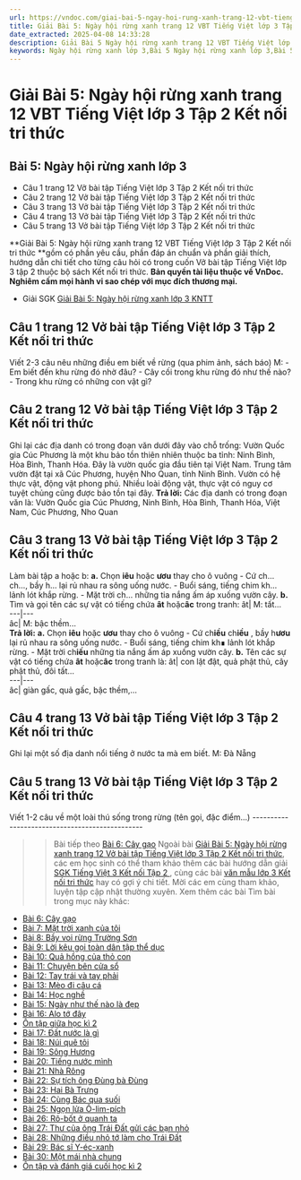 ```yaml
---
url: https://vndoc.com/giai-bai-5-ngay-hoi-rung-xanh-trang-12-vbt-tieng-viet-lop-3-tap-2-ket-noi-tri-thuc-295011
title: Giải Bài 5: Ngày hội rừng xanh trang 12 VBT Tiếng Việt lớp 3 Tập 2 Kết nối tri thức - VnDoc.com
date_extracted: 2025-04-08 14:33:28
description: Giải Bài 5 Ngày hội rừng xanh trang 12 VBT Tiếng Việt lớp 3 Tập 2 KNTT được biên soạn nhằm giúp các em HS đạt kết quả tốt trong quá trình làm bài tập và học tập môn Tiếng Việt lớp 3.
keywords: Ngày hội rừng xanh lớp 3,Bài 5 Ngày hội rừng xanh lớp 3,Bài 5 Ngày hội rừng xanh trang 12,Bài 5 Ngày hội rừng xanh lớp 3 kết nối tri thức,giải Bài 5 Ngày hội rừng xanh lớp 3,giải vbt Bài 5 Ngày hội rừng xanh lớp 3,giải vở bài tập Bài 5 Ngày hội rừng xanh,vở bài tập tiếng việt lớp 3,vở bài tập tiếng việt lớp 3 kết nối tri thức,giải bài tập tiếng việt lớp 3,bài tập tiếng việt lớp 3 kết nối tri thức
---
```


# Giải Bài 5: Ngày hội rừng xanh trang 12 VBT Tiếng Việt lớp 3 Tập 2 Kết nối tri thức
## **Bài 5: Ngày hội rừng xanh lớp 3**
  * Câu 1 trang 12 Vở bài tập Tiếng Việt lớp 3 Tập 2 Kết nối tri thức
  * Câu 2 trang 12 Vở bài tập Tiếng Việt lớp 3 Tập 2 Kết nối tri thức
  * Câu 3 trang 13 Vở bài tập Tiếng Việt lớp 3 Tập 2 Kết nối tri thức
  * Câu 4 trang 13 Vở bài tập Tiếng Việt lớp 3 Tập 2 Kết nối tri thức
  * Câu 5 trang 13 Vở bài tập Tiếng Việt lớp 3 Tập 2 Kết nối tri thức

**Giải Bài 5: Ngày hội rừng xanh trang 12 VBT Tiếng Việt lớp 3 Tập 2 Kết nối tri thức **gồm có phần yêu cầu, phần đáp án chuẩn và phần giải thích, hướng dẫn chi tiết cho từng câu hỏi có trong cuốn Vở bài tập Tiếng Việt lớp 3 tập 2 thuộc bộ  sách Kết nối tri thức.
**Bản quyền tài liệu thuộc về VnDoc. Nghiêm cấm mọi hành vi sao chép với mục đích thương mại.**
  * Giải SGK [Giải Bài 5: Ngày hội rừng xanh lớp 3 KNTT](<https://vndoc.com/tap-doc-lop-3-ngay-hoi-rung-xanh-2874>)

## **Câu 1 trang 12 Vở bài tập Tiếng Việt lớp 3 Tập 2 Kết nối tri thức**
Viết 2-3 câu nêu những điều em biết về rừng \(qua phim ảnh, sách báo\)
M:
\- Em biết đến khu rừng đó nhờ đâu?
\- Cây cối trong khu rừng đó như thế nào?
\- Trong khu rừng có những con vật gì?
## **Câu 2 trang 12 Vở bài tập Tiếng Việt lớp 3 Tập 2 Kết nối tri thức**
Ghi lại các địa danh có trong đoạn văn dưới đây vào chỗ trống:
Vườn Quốc gia Cúc Phương là một khu bảo tồn thiên nhiên thuộc ba tỉnh: Ninh Bình, Hòa Bình, Thanh Hóa. Đây là vườn quốc gia đầu tiên tại Việt Nam. Trung tâm vườn đặt tại xã Cúc Phương, huyện Nho Quan, tỉnh Ninh Bình. Vườn có hệ thực vật, động vật phong phú. Nhiều loài động vật, thực vật có nguy cơ tuyệt chủng cũng được bảo tồn tại đây.
**Trả lời:**
Các địa danh có trong đoạn văn là: Vườn Quốc gia Cúc Phương, Ninh Bình, Hòa Bình, Thanh Hóa, Việt Nam, Cúc Phương, Nho Quan
## **Câu 3 trang 13 Vở bài tập Tiếng Việt lớp 3 Tập 2 Kết nối tri thức**
Làm bài tập a hoặc b:
**a.** Chọn **iêu** hoặc **ươu** thay cho ô vuông
\- Cứ ch... ch..., bầy h... lại rủ nhau ra sông uống nước.
\- Buổi sáng, tiếng chim kh... lảnh lót khắp rừng.
\- Mặt trời ch... những tia nắng ấm áp xuống vườn cây.
**b.** Tìm và gọi tên các sự vật có tiếng chứa **ât** hoặc**âc** trong tranh:
ât| M: tất...  
---|---  
âc| M: bậc thềm...  
**Trả lời:**
**a.** Chọn **iêu** hoặc **ươu** thay cho ô vuông
\- Cứ ch**iều** ch**iều** , bầy h**ươu** lại rủ nhau ra sông uống nước.
\- Buổi sáng, tiếng chim kh∎ lảnh lót khắp rừng.
\- Mặt trời ch**iếu** những tia nắng ấm áp xuống vườn cây.
**b.** Tên các sự vật có tiếng chứa **ât** hoặc**âc** trong tranh là:
ât| con lật đật, quả phật thủ, cây phật thủ, đôi tất...  
---|---  
âc| giàn gấc, quả gấc, bậc thềm,...  
## **Câu 4 trang 13 Vở bài tập Tiếng Việt lớp 3 Tập 2 Kết nối tri thức**
Ghi lại một số địa danh nổi tiếng ở nước ta mà em biết.
M: Đà Nẵng
## **Câu 5 trang 13 Vở bài tập Tiếng Việt lớp 3 Tập 2 Kết nối tri thức**
Viết 1-2 câu về một loài thú sống trong rừng \(tên gọi, đặc điểm...\)
\-----------------------------------------------
>> Bài tiếp theo [Bài 6: Cây gạo](<https://vndoc.com/giai-bai-6-cay-gao-trang-14-vbt-tieng-viet-lop-3-tap-2-ket-noi-tri-thuc-295015>)
Ngoài bài [Giải Bài 5: Ngày hội rừng xanh trang 12 Vở bài tập Tiếng Việt lớp 3 Tập 2 Kết nối tri thức](<https://vndoc.com/giai-bai-5-ngay-hoi-rung-xanh-trang-12-vbt-tieng-viet-lop-3-tap-2-ket-noi-tri-thuc-295011>), các em học sinh có thể tham khảo thêm các bài hướng dẫn giải [ SGK Tiếng Việt 3 Kết nối Tập 2 ](<https://vndoc.com/tieng-viet-lop-3-kntt-tap2>) , cùng các bài [ văn mẫu lớp 3 Kết nối tri thức](<https://vndoc.com/tap-lam-van-lop-3kntt>) hay có gợi ý chi tiết. Mời các em cùng tham khảo, luyện tập cập nhật thường xuyên.
Xem thêm các bài Tìm bài trong mục này khác:
  * [Bài 6: Cây gạo](</giai-bai-6-cay-gao-trang-14-vbt-tieng-viet-lop-3-tap-2-ket-noi-tri-thuc-295015>)
  * [Bài 7: Mặt trời xanh của tôi](</tap-doc-lop-3-mat-troi-xanh-cua-toi-142789>)
  * [Bài 8: Bầy voi rừng Trường Sơn](</giai-bai-8-bay-voi-rung-truong-son-trang-18-vbt-tieng-viet-lop-3-tap-2-ket-noi-tri-thuc-295286>)
  * [Bài 9: Lời kêu gọi toàn dân tập thể dục](</tap-doc-lop-3-loi-keu-goi-toan-dan-tap-the-duc-5004>)
  * [Bài 10: Quả hồng của thỏ con](</bai-10-qua-hong-cua-tho-con-vbt-tieng-viet-lop-3-tap-2-ket-noi-tri-thuc-295290>)
  * [Bài 11: Chuyện bên cửa sổ](</bai-11-chuyen-ben-cua-so-vbt-tieng-viet-lop-3-tap-2-ket-noi-tri-thuc-295294>)
  * [Bài 12: Tay trái và tay phải](</bai-12-tay-trai-va-tay-phai-vbt-tieng-viet-lop-3-tap-2-ket-noi-tri-thuc-295302>)
  * [Bài 13: Mèo đi câu cá](</bai-13-meo-di-cau-ca-vbt-tieng-viet-lop-3-tap-2-ket-noi-tri-thuc-295308>)
  * [Bài 14: Học nghề](</bai-14-hoc-nghe-vbt-tieng-viet-lop-3-tap-2-ket-noi-tri-thuc-295311>)
  * [Bài 15: Ngày như thế nào là đẹp](</bai-15-ngay-nhu-the-nao-la-dep-vbt-tieng-viet-lop-3-tap-2-ket-noi-tri-thuc-295318>)
  * [Bài 16: Alo tớ đây](</bai-16-alo-to-day-vbt-tieng-viet-lop-3-tap-2-ket-noi-tri-thuc-295325>)
  * [Ôn tập giữa học kì 2](</giai-vo-bai-tap-tieng-viet-lop-3-tap-2-tuan-27-on-tap-giua-hoc-ki-2-tiet-1-145523>)
  * [Bài 17: Đất nước là gì](</bai-17-dat-nuoc-la-gi-vbt-tieng-viet-lop-3-tap-2-ket-noi-tri-thuc-295334>)
  * [Bài 18: Núi quê tôi](</bai-18-nui-que-toi-vbt-tieng-viet-lop-3-tap-2-ket-noi-tri-thuc-295339>)
  * [Bài 19: Sông Hương](</bai-19-song-huong-vbt-tieng-viet-lop-3-tap-2-ket-noi-tri-thuc-295382>)
  * [Bài 20: Tiếng nước mình](</bai-20-tieng-nuoc-minh-vbt-tieng-viet-lop-3-tap-2-ket-noi-tri-thuc-295384>)
  * [Bài 21: Nhà Rông](</bai-21-nha-rong-vbt-tieng-viet-lop-3-tap-2-ket-noi-tri-thuc-295387>)
  * [Bài 22: Sự tích ông Đùng bà Đùng](</bai-22-su-tich-ong-dung-ba-dung-vbt-tieng-viet-lop-3-tap-2-ket-noi-tri-thuc-295388>)
  * [Bài 23: Hai Bà Trưng](</bai-23-hai-ba-trung-vbt-tieng-viet-lop-3-tap-2-ket-noi-tri-thuc-295408>)
  * [Bài 24: Cùng Bác qua suối](</bai-24-cung-bac-qua-suoi-vbt-tieng-viet-lop-3-tap-2-ket-noi-tri-thuc-295418>)
  * [Bài 25: Ngọn lửa Ô-lim-pích](</bai-25-ngon-lua-o-lim-pich-vbt-tieng-viet-lop-3-tap-2-ket-noi-tri-thuc-295421>)
  * [Bài 26: Rô-bốt ở quanh ta](</bai-26-ro-bot-o-quanh-ta-vbt-tieng-viet-lop-3-tap-2-ket-noi-tri-thuc-295427>)
  * [Bài 27: Thư của ông Trái Đất gửi các bạn nhỏ](</bai-27-thu-cua-ong-trai-dat-gui-cac-ban-nho-vbt-tieng-viet-lop-3-tap-2-ket-noi-tri-thuc-295429>)
  * [Bài 28: Những điều nhỏ tớ làm cho Trái Đất](</bai-28-nhung-dieu-nho-to-lam-cho-trai-dat-vbt-tieng-viet-lop-3-tap-2-ket-noi-tri-thuc-295433>)
  * [Bài 29: Bác sĩ Y-éc-xanh](</bai-29-bac-si-y-ec-xanh-vbt-tieng-viet-lop-3-tap-2-ket-noi-tri-thuc-295436>)
  * [Bài 30: Một mái nhà chung](</bai-30-mot-mai-nha-chung-vbt-tieng-viet-lop-3-tap-2-ket-noi-tri-thuc-295438>)
  * [Ôn tập và đánh giá cuối học kì 2](</giai-vo-bai-tap-tieng-viet-lop-3-tap-2-tuan-35-on-tap-cuoi-hoc-ki-2-tiet-5-145740>)

